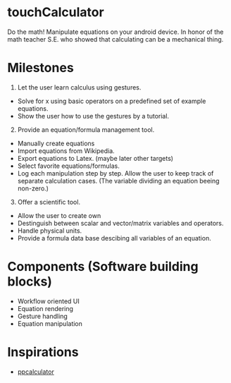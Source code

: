 # touchCalculator
Do the math! Manipulate equations on your android device. In honor of the math teacher S.E. who showed that calculating can be a mechanical thing.

# Milestones
1. Let the user learn calculus using gestures.
 * Solve for x using basic operators on a predefined set of example equations.
 * Show the user how to use the gestures by a tutorial.
2. Provide an equation/formula management tool.
 * Manually create equations
 * Import equations from Wikipedia.
 * Export equations to Latex. (maybe later other targets)
 * Select favorite equations/formulas.
 * Log each manipulation step by step. Allow the user to keep track of separate calculation cases. (The variable dividing an equation beeing non-zero.)
3. Offer a scientific tool.
 * Allow the user to create own 
 * Destinguish between scalar and vector/matrix variables and operators.
 * Handle physical units.
 * Provide a formula data base descibing all variables of an equation.

# Components (Software building blocks)
 * Workflow oriented UI
 * Equation rendering
 * Gesture handling
 * Equation manipulation

# Inspirations
 * [ppcalculator](https://github.com/serso/android-calculatorpp)


